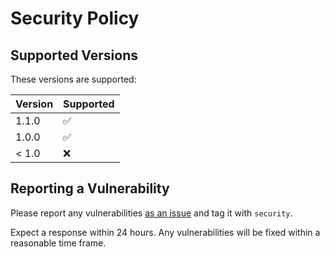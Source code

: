# Security Policy

## Supported Versions

These versions are supported:

| Version | Supported          |
| ------- | ------------------ |
| 1.1.0   | :white_check_mark: |
| 1.0.0   | :white_check_mark: |
| < 1.0   | :x:                |

## Reporting a Vulnerability

Please report any vulnerabilities 
[as an issue](https://github.com/otherguy/rspec-sonarqube-formatter/issues) 
and tag it with `security`.

Expect a response within 24 hours. Any vulnerabilities will be fixed
within a reasonable time frame.

